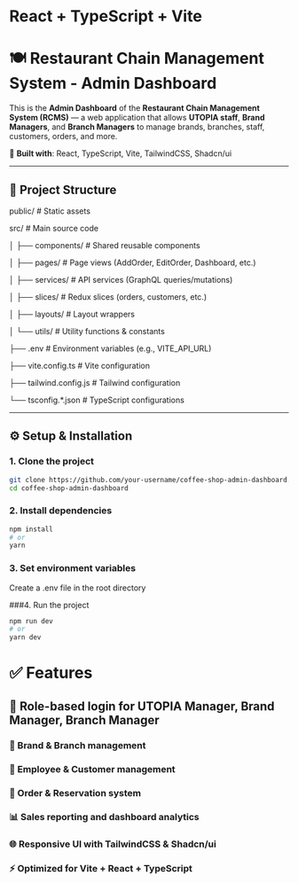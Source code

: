 # React + TypeScript + Vite

# 🍽️ Restaurant Chain Management System - Admin Dashboard

This is the **Admin Dashboard** of the **Restaurant Chain Management System (RCMS)** — a web application that allows **UTOPIA staff**, **Brand Managers**, and **Branch Managers** to manage brands, branches, staff, customers, orders, and more.

🚀 **Built with**: React, TypeScript, Vite, TailwindCSS, Shadcn/ui

---

## 📁 Project Structure

public/ # Static assets

  src/ # Main source code

│ ├── components/ # Shared reusable components

│ ├── pages/ # Page views (AddOrder, EditOrder, Dashboard, etc.)

│ ├── services/ # API services (GraphQL queries/mutations)

│ ├── slices/ # Redux slices (orders, customers, etc.)

│ ├── layouts/ # Layout wrappers

│ └── utils/ # Utility functions & constants

├── .env # Environment variables (e.g., VITE_API_URL)

├── vite.config.ts # Vite configuration

├── tailwind.config.js # Tailwind configuration

└── tsconfig.*.json # TypeScript configurations


---

## ⚙️ Setup & Installation

### 1. Clone the project

```bash
git clone https://github.com/your-username/coffee-shop-admin-dashboard.git
cd coffee-shop-admin-dashboard
```
### 2. Install dependencies

```bash
npm install
# or
yarn
```
### 3. Set environment variables
Create a .env file in the root directory

###4. Run the project
```bash
npm run dev
# or
yarn dev
```
# ✅ Features
## 🔐 Role-based login for UTOPIA Manager, Brand Manager, Branch Manager

### 🏪 Brand & Branch management

### 👥 Employee & Customer management

### 🛒 Order & Reservation system

### 📊 Sales reporting and dashboard analytics

### 🌐 Responsive UI with TailwindCSS & Shadcn/ui

### ⚡ Optimized for Vite + React + TypeScript

